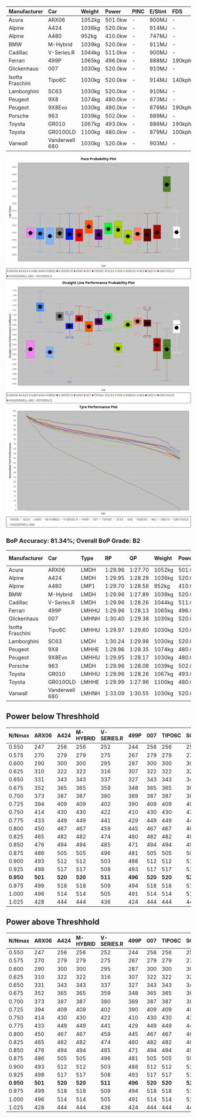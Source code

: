 | Manufacturer     | Car            | Weight | Power   | PINC    | E/Stint | FDS     |
|:-|:-|:-|:-|:-|:-|:-|
| Acura            | ARX06          | 1052kg | 501.0kw |    -    | 900MJ   |    -    |
| Alpine           | A424           | 1036kg | 520.0kw |    -    | 914MJ   |    -    |
| Alpine           | A480           | 952kg  | 410.0kw |    -    | 747MJ   |    -    |
| BMW              | M-Hybrid       | 1039kg | 520.0kw |    -    | 911MJ   |    -    |
| Cadillac         | V-Series.R     | 1044kg | 511.0kw |    -    | 900MJ   |    -    |
| Ferrari          | 499P           | 1065kg | 496.0kw |    -    | 888MJ   | 190kph  |
| Glickenhaus      | 007            | 1030kg | 520.0kw |    -    | 910MJ   |    -    |
| Isotta Fraschini | Tipo6C         | 1030kg | 520.0kw |    -    | 914MJ   | 140kph  |
| Lamborghini      | SC63           | 1030kg | 520.0kw |    -    | 910MJ   |    -    |
| Peugeot          | 9X8            | 1074kg | 480.0kw |    -    | 873MJ   |    -    |
| Peugeot          | 9X8Evo         | 1030kg | 480.0kw |    -    | 876MJ   | 190kph  |
| Porsche          | 963            | 1039kg | 502.0kw |    -    | 889MJ   |    -    |
| Toyota           | GR010          | 1067kg | 493.0kw |    -    | 886MJ   | 190kph  |
| Toyota           | GR010OLD       | 1100kg | 480.0kw |    -    | 879MJ   | 100kph  |
| Vanwall          | Vanderwell 680 | 1030kg | 520.0kw |    -    | 903MJ   |    -    |

![PACECHART](./IMG/AUTO.png)
![STRAIGHTLINEPERFORMANCECHART](./IMG/AUTO_sp.png)
![TYREPERFORMANCECHART](./IMG/AUTO_tw.png)

### BoP Accuracy: 81.34%; Overall BoP Grade: B2
| Manufacturer     | Car            | Type  | RP      | QP      | Weight | Power¹  | Threshhold | PINC    | Power²   | E/Stint | AVG Vmax  | FDS     | RDLC | L/Stint | BOP-Grade | Model Accuracy | Model Points | Match%  | SimDiff |
|:-|:-|:-|:-|:-|:-|:-|:-|:-|:-|:-|:-|:-|:-|:-|:-|:-|:-|:-|:-|
| Acura            | ARX06          | LMDH  | 1:29.96 | 1:27.70 | 1052kg | 501.0kw | 0.0kph     |    -    | 501.00kw |  900MJ  | 310.23kph |    -    | 1.01 | 40      | +D1       | 100.00%        | 995          | 68.73%  | #       |
| Alpine           | A424           | LMDH  | 1:29.95 | 1:28.28 | 1036kg | 520.0kw | 0.0kph     |    -    | 520.00kw |  914MJ  | 327.42kph |    -    | 1.01 | 40      | -A2       | 86.43%         | 618          | 93.41%  | #       |
| Alpine           | A480           | LMP1  | 1:29.70 | 1:28.58 |  952kg | 410.0kw | 0.0kph     |    -    | 410.00kw |  747MJ  | 305.36kph |    -    | 0.97 | 37      | -B1       | 68.63%         | 967          | 86.69%  | ±2.14s  |
| BMW              | M-Hybrid       | LMDH  | 1:29.96 | 1:27.89 | 1039kg | 520.0kw | 0.0kph     |    -    | 520.00kw |  911MJ  | 324.07kph |    -    | 1.01 | 40      | -B1       | 93.77%         | 1672         | 88.66%  | #       |
| Cadillac         | V-Series.R     | LMDH  | 1:29.96 | 1:28.26 | 1044kg | 511.0kw | 0.0kph     |    -    | 511.00kw |  900MJ  | 318.31kph |    -    | 1.01 | 40      | ~A1       | 83.12%         | 1921         | 95.63%  | ±2.67s  |
| Ferrari          | 499P           | LMHHU | 1:29.96 | 1:28.13 | 1065kg | 496.0kw | 0.0kph     |    -    | 496.00kw |  888MJ  | 318.85kph | 190kph  | 1.02 | 40      | ~A1       | 69.49%         | 1950         | 100.00% | ±2.06s  |
| Glickenhaus      | 007            | LMHNH | 1:30.40 | 1:29.38 | 1030kg | 520.0kw | 0.0kph     |    -    | 520.00kw |  910MJ  | 321.17kph |    -    | 0.96 | 40      | ~A1       | 89.50%         | 1518         | 100.00% | #       |
| Isotta Fraschini | Tipo6C         | LMHHU | 1:29.97 | 1:29.60 | 1030kg | 520.0kw | 0.0kph     |    -    | 520.00kw |  914MJ  | 322.92kph | 140kph  | 1.08 | 40      | +C2       | 73.56%         | 64           | 73.15%  | #       |
| Lamborghini      | SC63           | LMDH  | 1:30.24 | 1:29.98 | 1030kg | 520.0kw | 0.0kph     |    -    | 520.00kw |  910MJ  | 324.03kph |    -    | 1.06 | 40      | +A2       | 95.82%         | 459          | 90.12%  | #       |
| Peugeot          | 9X8            | LMHHE | 1:29.96 | 1:28.35 | 1074kg | 480.0kw | 0.0kph     |    -    | 480.00kw |  873MJ  | 306.28kph |    -    | 0.99 | 40      | -A2       | 88.75%         | 2383         | 92.66%  | ±1.88s  |
| Peugeot          | 9X8Evo         | LMHHU | 1:29.95 | 1:28.17 | 1030kg | 480.0kw | 0.0kph     |    -    | 480.00kw |  876MJ  | 317.20kph | 190kph  | 1.02 | 40      | ~A1       | 66.97%         | 221          | 100.00% | #       |
| Porsche          | 963            | LMDH  | 1:29.96 | 1:28.08 | 1039kg | 502.0kw | 0.0kph     |    -    | 502.00kw |  889MJ  | 319.93kph |    -    | 1.01 | 40      | ~A1       | 81.02%         | 5243         | 96.92%  | ±2.08s  |
| Toyota           | GR010          | LMHHU | 1:29.96 | 1:28.26 | 1067kg | 493.0kw | 0.0kph     |    -    | 493.00kw |  886MJ  | 316.61kph | 190kph  | 1.02 | 40      | ~A1       | 73.70%         | 2701         | 100.00% | ±1.77s  |
| Toyota           | GR010OLD       | LMHHE | 1:29.99 | 1:27.96 | 1100kg | 480.0kw | 0.0kph     |    -    | 480.00kw |  879MJ  | 306.73kph | 100kph  | 1.00 | 40      | -B1       | 99.03%         | 1536         | 89.33%  | #       |
| Vanwall          | Vanderwell 680 | LMHNH | 1:33.09 | 1:30.55 | 1030kg | 520.0kw | 0.0kph     |    -    | 520.00kw |  903MJ  | 313.49kph |    -    | 1.01 | 40      | +Ω2       | 97.01%         | 649          | -55.12% | ±0.84s  |

## Power below Threshhold
| N/Nmax    | ARX06   | A424    | M-HYBRID | V-SERIES.R | 499P    | 007     | TIPO6C  | SC63    | 9X8     | 9X8EVO  | 963     | GR010   | GR010OLD | VANDERWELL 680 | ​     | RPM      | A480    |
|:-|:-|:-|:-|:-|:-|:-|:-|:-|:-|:-|:-|:-|:-|:-|:-|:-|:-|
|  0.550    |  247    |  256    |  256     |  252       |  244    |  256    |  256    |  256    |  236    |  236    |  247    |  243    |  236     |  256           |  ​    |   --     |   -     |
|  0.575    |  270    |  279    |  279     |  275       |  267    |  279    |  279    |  279    |  258    |  258    |  270    |  265    |  258     |  279           |  ​    |   --     |   -     |
|  0.600    |  290    |  300    |  300     |  295       |  287    |  300    |  300    |  300    |  277    |  277    |  290    |  285    |  277     |  300           |  ​    |   --     |   -     |
|  0.625    |  310    |  322    |  322     |  316       |  307    |  322    |  322    |  322    |  297    |  297    |  310    |  305    |  297     |  322           |  ​    |   --     |   -     |
|  0.650    |  331    |  343    |  343     |  337       |  327    |  343    |  343    |  343    |  317    |  317    |  331    |  325    |  317     |  343           |  ​    |   --     |   -     |
|  0.675    |  352    |  365    |  365     |  359       |  348    |  365    |  365    |  365    |  337    |  337    |  352    |  346    |  337     |  365           |  ​    |   --     |   -     |
|  0.700    |  373    |  387    |  387     |  380       |  369    |  387    |  387    |  387    |  358    |  358    |  374    |  367    |  358     |  387           |  ​    |   --     |   -     |
|  0.725    |  394    |  409    |  409     |  402       |  390    |  409    |  409    |  409    |  378    |  378    |  395    |  388    |  378     |  409           |  ​    |   --     |   -     |
|  0.750    |  414    |  430    |  430     |  422       |  410    |  430    |  430    |  430    |  397    |  397    |  415    |  407    |  397     |  430           |  ​    |   --     |   -     |
|  0.775    |  433    |  449    |  449     |  441       |  429    |  449    |  449    |  449    |  415    |  415    |  434    |  426    |  415     |  449           |  ​    |  5000    |  241    |
|  0.800    |  450    |  467    |  467     |  459       |  445    |  467    |  467    |  467    |  431    |  431    |  451    |  443    |  431     |  467           |  ​    |  5500    |  284    |
|  0.825    |  465    |  482    |  482     |  474       |  460    |  482    |  482    |  482    |  445    |  445    |  466    |  457    |  445     |  482           |  ​    |  6000    |  318    |
|  0.850    |  476    |  494    |  494     |  485       |  471    |  494    |  494    |  494    |  456    |  456    |  477    |  468    |  456     |  494           |  ​    |  6500    |  359    |
|  0.875    |  486    |  505    |  505     |  496       |  481    |  505    |  505    |  505    |  466    |  466    |  487    |  478    |  466     |  505           |  ​    |  7000    |  401    |
|  0.900    |  493    |  512    |  512     |  503       |  488    |  512    |  512    |  512    |  472    |  472    |  494    |  485    |  472     |  512           |  ​    |  7500    |  411    |
|  0.925    |  498    |  517    |  517     |  508       |  493    |  517    |  517    |  517    |  477    |  477    |  499    |  490    |  477     |  517           |  ​    |  8000    |  407    |
| **0.950** | **501** | **520** | **520**  | **511**    | **496** | **520** | **520** | **520** | **480** | **480** | **502** | **493** | **480**  | **520**        | **​** | **8500** | **410** |
|  0.975    |  499    |  518    |  518     |  509       |  494    |  518    |  518    |  518    |  478    |  478    |  500    |  491    |  478     |  518           |  ​    |  9000    |  205    |
|  1.000    |  496    |  514    |  514     |  505       |  491    |  514    |  514    |  514    |  475    |  475    |  497    |  488    |  475     |  514           |  ​    |   --     |   -     |
|  1.025    |  428    |  444    |  444     |  436       |  424    |  444    |  444    |  444    |  410    |  410    |  429    |  421    |  410     |  444           |  ​    |   --     |   -     |

## Power above Threshhold
| N/Nmax    | ARX06   | A424    | M-HYBRID | V-SERIES.R | 499P    | 007     | TIPO6C  | SC63    | 9X8     | 9X8EVO  | 963     | GR010   | GR010OLD | VANDERWELL 680 | ​     | RPM      | A480    |
|:-|:-|:-|:-|:-|:-|:-|:-|:-|:-|:-|:-|:-|:-|:-|:-|:-|:-|
|  0.550    |  247    |  256    |  256     |  252       |  244    |  256    |  256    |  256    |  236    |  236    |  247    |  243    |  236     |  256           |  ​    |   --     |   -     |
|  0.575    |  270    |  279    |  279     |  275       |  267    |  279    |  279    |  279    |  258    |  258    |  270    |  265    |  258     |  279           |  ​    |   --     |   -     |
|  0.600    |  290    |  300    |  300     |  295       |  287    |  300    |  300    |  300    |  277    |  277    |  290    |  285    |  277     |  300           |  ​    |   --     |   -     |
|  0.625    |  310    |  322    |  322     |  316       |  307    |  322    |  322    |  322    |  297    |  297    |  310    |  305    |  297     |  322           |  ​    |   --     |   -     |
|  0.650    |  331    |  343    |  343     |  337       |  327    |  343    |  343    |  343    |  317    |  317    |  331    |  325    |  317     |  343           |  ​    |   --     |   -     |
|  0.675    |  352    |  365    |  365     |  359       |  348    |  365    |  365    |  365    |  337    |  337    |  352    |  346    |  337     |  365           |  ​    |   --     |   -     |
|  0.700    |  373    |  387    |  387     |  380       |  369    |  387    |  387    |  387    |  358    |  358    |  374    |  367    |  358     |  387           |  ​    |   --     |   -     |
|  0.725    |  394    |  409    |  409     |  402       |  390    |  409    |  409    |  409    |  378    |  378    |  395    |  388    |  378     |  409           |  ​    |   --     |   -     |
|  0.750    |  414    |  430    |  430     |  422       |  410    |  430    |  430    |  430    |  397    |  397    |  415    |  407    |  397     |  430           |  ​    |   --     |   -     |
|  0.775    |  433    |  449    |  449     |  441       |  429    |  449    |  449    |  449    |  415    |  415    |  434    |  426    |  415     |  449           |  ​    |  5000    |  241    |
|  0.800    |  450    |  467    |  467     |  459       |  445    |  467    |  467    |  467    |  431    |  431    |  451    |  443    |  431     |  467           |  ​    |  5500    |  284    |
|  0.825    |  465    |  482    |  482     |  474       |  460    |  482    |  482    |  482    |  445    |  445    |  466    |  457    |  445     |  482           |  ​    |  6000    |  318    |
|  0.850    |  476    |  494    |  494     |  485       |  471    |  494    |  494    |  494    |  456    |  456    |  477    |  468    |  456     |  494           |  ​    |  6500    |  359    |
|  0.875    |  486    |  505    |  505     |  496       |  481    |  505    |  505    |  505    |  466    |  466    |  487    |  478    |  466     |  505           |  ​    |  7000    |  401    |
|  0.900    |  493    |  512    |  512     |  503       |  488    |  512    |  512    |  512    |  472    |  472    |  494    |  485    |  472     |  512           |  ​    |  7500    |  411    |
|  0.925    |  498    |  517    |  517     |  508       |  493    |  517    |  517    |  517    |  477    |  477    |  499    |  490    |  477     |  517           |  ​    |  8000    |  407    |
| **0.950** | **501** | **520** | **520**  | **511**    | **496** | **520** | **520** | **520** | **480** | **480** | **502** | **493** | **480**  | **520**        | **​** | **8500** | **410** |
|  0.975    |  499    |  518    |  518     |  509       |  494    |  518    |  518    |  518    |  478    |  478    |  500    |  491    |  478     |  518           |  ​    |  9000    |  205    |
|  1.000    |  496    |  514    |  514     |  505       |  491    |  514    |  514    |  514    |  475    |  475    |  497    |  488    |  475     |  514           |  ​    |   --     |   -     |
|  1.025    |  428    |  444    |  444     |  436       |  424    |  444    |  444    |  444    |  410    |  410    |  429    |  421    |  410     |  444           |  ​    |   --     |   -     |

